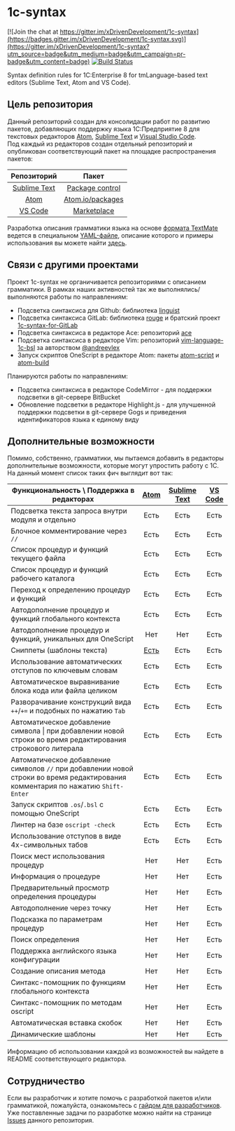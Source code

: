 # 1c-syntax

[![Join the chat at https://gitter.im/xDrivenDevelopment/1c-syntax](https://badges.gitter.im/xDrivenDevelopment/1c-syntax.svg)](https://gitter.im/xDrivenDevelopment/1c-syntax?utm_source=badge&utm_medium=badge&utm_campaign=pr-badge&utm_content=badge)
[![Build Status](https://travis-ci.org/xDrivenDevelopment/1c-syntax.svg?branch=master)](https://travis-ci.org/xDrivenDevelopment/1c-syntax)

Syntax definition rules for 1C:Enterprise 8 for tmLanguage-based text editors (Sublime Text, Atom and VS Code).

## Цель репозитория
Данный репозиторий создан для консолидации работ по развитию пакетов, добавляющих поддержку языка 1С:Предприятие 8 для текстовых редакторов [Atom](https://atom.io/), [Sublime Text](http://www.sublimetext.com/) и [Visual Studio Code](https://www.visualstudio.com/en-us/products/code-vs.aspx).  
Под каждый из редакторов создан отдельный репозиторий и опубликован соответствующий пакет на площадке распространения пакетов:

| Репозиторий | Пакет |
|:---:|:---:|
| [Sublime Text](https://github.com/xDrivenDevelopment/sublime-language-1c-bsl) | [Package control](https://packagecontrol.io/packages/Language%201C%20(BSL)) |
| [Atom](https://github.com/xDrivenDevelopment/atom-language-1c-bsl) | [Atom.io/packages](https://atom.io/packages/language-1c-bsl) |
| [VS Code](https://github.com/xDrivenDevelopment/vsc-language-1c-bsl) | [Marketplace](https://marketplace.visualstudio.com/items/xDrivenDevelopment.language-1c-bsl) |

Разработка описания грамматики языка на основе [формата TextMate](http://manual.macromates.com/en/language_grammars) ведется в специальном [YAML-файле](https://github.com/xDrivenDevelopment/1c-syntax/blob/master/1c.YAML-tmLanguage), описание которого и примеры использования вы можете найти [здесь](http://docs.sublimetext.info/en/latest/extensibility/syntaxdefs.html).

## Связи с другими проектами

Проект 1c-syntax не органичивается репозиториями с описанием грамматики. В рамках наших активностей так же выполнялись/выполняются работы по направлениям:

* Подсветка синтаксиса для Github: библиотека [linguist](https://github.com/github/linguist)
* Подсветка синтаксиса GitLab: библиотека [rouge](https://github.com/jneen/rouge) и братский проект [1c-syntax-for-GitLab](https://github.com/karnilaev/1c-syntax-for-GitLab)
* Подсветка синтаксиса в редакторе Ace: репозиторий [ace](https://github.com/ajaxorg/ace)
* Подсветка синтаксиса в редакторе Vim: репозиторий [vim-language-1c-bsl](https://github.com/andreevlex/vim-language-1c-bsl) за авторством [@andreevlex](https://github.com/andreevlex)
* Запуск скриптов OneScript в редакторе Atom: пакеты [atom-script](https://github.com/rgbkrk/atom-script) и [atom-build](https://github.com/noseglid/atom-build)

Планируются работы по направлениям:
* Подсветка синтаксиса в редакторе CodeMirror - для поддержки подсветки в git-сервере BitBucket
* Обновление подсветки в редакторе Highlight.js - для улучшенной поддержки подсветки в git-сервере Gogs и приведения идентификаторов языка к единому виду

## Дополнительные возможности

Помимо, собственно, грамматики, мы пытаемся добавить в редакторы дополнительные
возможности, которые могут упростить работу с 1С.  
На данный момент список таких фич выглядит вот так:

| Функциональность \ Поддержка в редакторах | [Atom](https://github.com/xDrivenDevelopment/atom-language-1c-bsl) | [Sublime Text](https://github.com/xDrivenDevelopment/sublime-language-1c-bsl) | [VS Code](https://github.com/xDrivenDevelopment/vsc-language-1c-bsl) |
|---|:---:|:---:|:---:|
| Подсветка текста запроса внутри модуля и отдельно | Есть | Есть | Есть |
| Блочное комментирование через `//` | Есть | Есть | Есть |
| Список процедур и функций текущего файла | Есть | Есть | Есть |
| Список процедур и функций рабочего каталога | Есть | Есть | Есть |
| Переход к определению процедур и функций | Есть | Есть | Есть |
| Автодополнение процедур и функций глобального контекста | Есть | Есть | Есть |
| Автодополнение процедур и функций, уникальных для OneScript | Нет | Нет | Есть |
| Сниппеты (шаблоны текста) | [Есть](https://github.com/xDrivenDevelopment/1c-syntax/issues/110) | Есть | Есть |
| Использование автоматических отступов по ключевым словам | Есть | Есть | Есть |
| Автоматическое выравнивание блока кода или файла целиком | Есть | Есть | Есть |
| Разворачивание конструкций вида `++`/`+=` и подобных по нажатию `Tab` | Есть | Есть | Есть |
| Автоматическое добавление символа &#124; при добавлении новой строки во время редактирования строкового литерала | Есть | Есть | Есть |
| Автоматическое добавление символов `//` при добавлении новой строки во время редактирования комментария по нажатию `Shift-Enter` | Есть | Есть | Есть |
| Запуск скриптов `.os`/`.bsl` с помощью OneScript | Есть | Есть | Есть |
| Линтер на базе `oscript -check` | Есть | Есть | Есть |
| Использование отступов в виде 4х-символьных табов | Есть | Есть | Есть |
| Поиск мест использования процедур | Нет | Нет | Есть |
| Информация о процедуре | Нет | Нет | Есть |
| Предварительный просмотр определения процедуры | Нет | Нет | Есть |
| Автодополнение через точку | Нет | Нет | Есть |
| Подсказка по параметрам процедур | Нет | Нет | Есть |
| Поиск определения | Нет | Нет | Есть |
| Поддержка английского языка конфигурации | Нет | Нет | Есть |
| Создание описания метода | Нет | Нет | Есть |
| Синтакс-помощник по функциям глобального контекста | Нет | Нет | Есть |
| Синтакс-помощник по методам oscript | Нет | Нет | Есть |
| Автоматическая вставка скобок | Нет | Нет | Есть |
| Динамические шаблоны | Нет | Нет | Есть |

Информацию об использовании каждой из возможностей вы найдете в README
соответствующего редактора.

## Сотрудничество

Если вы разработчик и хотите помочь с разработкой пакетов и/или грамматикой, пожалуйста, ознакомьтесь с [гайдом для разработчиков](https://github.com/xDrivenDevelopment/1c-syntax/blob/master/CONTRIBUTING.md).  
Уже поставленные задачи по разработке можно найти на странице [Issues](https://github.com/xDrivenDevelopment/1c-syntax/issues) данного репозитория.
